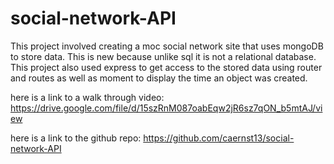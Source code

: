 # social-network-API

This project involved creating a moc social network site that uses mongoDB to store data. This is new because unlike sql it is not a relational database.
This project also used express to get access to the stored data using router and routes as well as moment to display the time an object was created.

here is a link to a walk through video: https://drive.google.com/file/d/15szRnM087oabEqw2jR6sz7qON_b5mtAJ/view

here is a link to the github repo: https://github.com/caernst13/social-network-API
